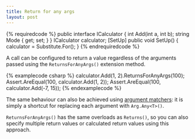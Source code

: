 ```yaml
---
title: Return for any args
layout: post
---
```


{% requiredcode %}
public interface ICalculator {
	int Add(int a, int b);
	string Mode { get; set; }
}
ICalculator calculator;
[SetUp] public void SetUp() { calculator = Substitute.For<ICalculator>(); }
{% endrequiredcode %}

A call can be configured to return a value regardless of the arguments passed using the `ReturnsForAnyArgs()` extension method.

{% examplecode csharp %}
calculator.Add(1, 2).ReturnsForAnyArgs(100); 
Assert.AreEqual(100, calculator.Add(1, 2));
Assert.AreEqual(100, calculator.Add(-7, 15));
{% endexamplecode %}

The same behaviour can also be achieved using [argument matchers](/help/argument-matchers): it is simply a shortcut for replacing each argument with `Arg.Any<T>()`.

`ReturnsForAnyArgs()` has the same overloads as `Returns()`, so you can also specify multiple return values or calculated return values using this approach.

